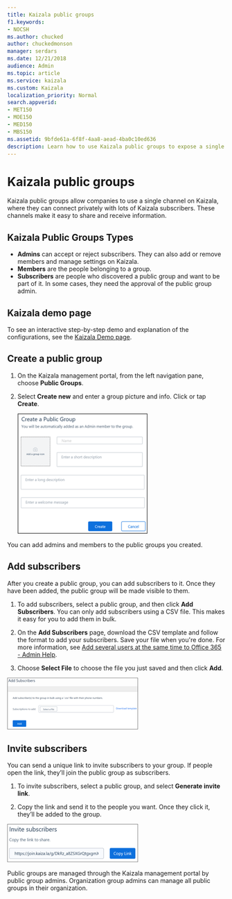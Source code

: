 ```yaml
---
title: Kaizala public groups
f1.keywords:
- NOCSH
ms.author: chucked
author: chuckedmonson
manager: serdars
ms.date: 12/21/2018
audience: Admin
ms.topic: article
ms.service: kaizala
ms.custom: Kaizala
localization_priority: Normal
search.appverid:
- MET150
- MOE150
- MED150
- MBS150
ms.assetid: 9bfde61a-6f8f-4aa8-aead-4ba0c10ed636
description: Learn how to use Kaizala public groups to expose a single channel on Kaizala. This allows users to connect privately with a large set of Kaizala subscribers.
---
```


# Kaizala public groups

Kaizala public groups allow companies to use a single channel on Kaizala, where they can connect privately with lots of Kaizala subscribers. These channels make it easy to share and receive information.
    
## Kaizala Public Groups Types

- **Admins** can accept or reject subscribers. They can also add or remove members and manage settings on Kaizala.
- **Members** are the people belonging to a group.
- **Subscribers** are people who discovered a public group and want to be part of it. In some cases, they need the approval of the public group admin.

## Kaizala demo page

To see an interactive step-by-step demo and explanation of the configurations, see the [Kaizala Demo page](https://kaizalademo.office.com/).

## Create a public group

1. On the Kaizala management portal, from the left navigation pane, choose **Public Groups**.
2. Select **Create new** and enter a group picture and info. Click or tap **Create**.
    
    ![create a public group page.](media/aa7bc493-9039-4d62-8d25-625ac02dd509.png)
  
You can add admins and members to the public groups you created.
  
## Add subscribers

After you create a public group, you can add subscribers to it. Once they have been added, the public group will be made visible to them.
  
1. To add subscribers, select a public group, and then click **Add Subscribers**. You can only add subscribers using a CSV file. This makes it easy for you to add them in bulk.
    
2. On the **Add Subscribers** page, download the CSV template and follow the format to add your subscribers. Save your file when you're done. For more information, see [Add several users at the same time to Office 365 - Admin Help](https://support.office.com/article/1f5767ed-e717-4f24-969c-6ea9d412ca88#__toc316652088).
    
3. Choose **Select File** to choose the file you just saved and then click **Add**.
    
![invite a subscriber in Kaizala public group.](media/00a314aa-8de0-431f-b272-c212c421ca1e.png)
  
## Invite subscribers

You can send a unique link to invite subscribers to your group. If people open the link, they’ll join the public group as subscribers.
  
1. To invite subscribers, select a public group, and select **Generate invite link**.
    
2. Copy the link and send it to the people you want. Once they click it, they’ll be added to the group.
    
![invite a Kaizala subscriber to a public group.](media/27d71abe-264d-4de1-8b97-015e546fe884.png)
  
Public groups are managed through the Kaizala management portal by public group admins. Organization group admins can manage all public groups in their organization.
  

